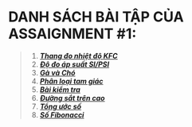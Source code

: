 # **DANH SÁCH BÀI TẬP CỦA ASSAIGNMENT #1:**
> 1. [__*Thang đo nhiệt độ KFC*__](https://github.com/khoaphamj1505/CS114.L11.KHCL/blob/master/WeCode/%231/Thangdonhietdo.ipynb)
> 2. [__*Độ đo áp suất SI/PSI*__](https://github.com/khoaphamj1505/CS114.L11.KHCL/blob/master/WeCode/%231/Do-do-ap-suat.ipynb)
> 3. [__*Gà và Chó*__](https://github.com/khoaphamj1505/CS114.L11.KHCL/blob/master/WeCode/%231/Gavacho.ipynb)   
> 4. [__*Phân loại tam giác*__](https://github.com/khoaphamj1505/CS114.L11.KHCL/blob/master/WeCode/%231/Phanloaitamgiac.ipynb)  
> 5. [__*Bài kiểm tra*__](https://github.com/khoaphamj1505/CS114.L11.KHCL/blob/master/WeCode/%231/Baikiemtra.ipynb)
> 6. [__*Đường sắt trên cao*__](https://github.com/khoaphamj1505/CS114.L11.KHCL/blob/master/WeCode/%231/Duong_Sat_Tren_Cao.ipynb)
> 7. [__*Tổng ước số*__](https://github.com/khoaphamj1505/CS114.L11.KHCL/blob/master/WeCode/%231/Tong_Uoc_So.ipynb)
> 8. [__*Số Fibonacci*__](https://github.com/khoaphamj1505/CS114.L11.KHCL/blob/master/WeCode/%231/So_Fibonacci.ipynb)
